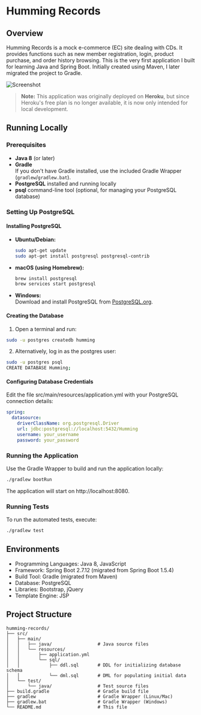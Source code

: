 # Humming Records

## Overview

Humming Records is a mock e-commerce (EC) site dealing with CDs. It provides functions such as new member registration, login, product purchase, and order history browsing. This is the very first application I built for learning Java and Spring Boot. Initially created using Maven, I later migrated the project to Gradle.

![Screenshot](https://user-images.githubusercontent.com/44774033/64426848-a58e4580-d0ea-11e9-937e-c9e92e506ef3.png)

> **Note:** This application was originally deployed on **Heroku**, but since Heroku's free plan is no longer available, it is now only intended for local development.

## Running Locally

### Prerequisites

- **Java 8** (or later)
- **Gradle**  
  If you don't have Gradle installed, use the included Gradle Wrapper (`gradlew`/`gradlew.bat`).
- **PostgreSQL** installed and running locally
- **psql** command-line tool (optional, for managing your PostgreSQL database)

### Setting Up PostgreSQL

#### Installing PostgreSQL

- **Ubuntu/Debian:**
  ```bash
  sudo apt-get update
  sudo apt-get install postgresql postgresql-contrib
  ```

- **macOS (using Homebrew):**
  ```bash
  brew install postgresql
  brew services start postgresql
  ```

- **Windows:**  
  Download and install PostgreSQL from [PostgreSQL.org](https://www.postgresql.org/download/).

#### Creating the Database

1. Open a terminal and run:

  ```bash
  sudo -u postgres createdb humming
  ```

2. Alternatively, log in as the postgres user:

  ```bash
  sudo -u postgres psql
  CREATE DATABASE Humming;
  ```

#### Configuring Database Credentials

Edit the file src/main/resources/application.yml with your PostgreSQL connection details:

```yaml
spring:
  datasource:
    driverClassName: org.postgresql.Driver
    url: jdbc:postgresql://localhost:5432/Humming
    username: your_username
    password: your_password
```

### Running the Application

Use the Gradle Wrapper to build and run the application locally:

```bash
./gradlew bootRun
```

The application will start on http://localhost:8080.

### Running Tests

To run the automated tests, execute:

```bash
./gradlew test
```

## Environments

- Programming Languages: Java 8, JavaScript
- Framework: Spring Boot 2.7.12 (migrated from Spring Boot 1.5.4)
- Build Tool: Gradle (migrated from Maven)
- Database: PostgreSQL
- Libraries: Bootstrap, jQuery
- Template Engine: JSP

## Project Structure

```
humming-records/
├── src/
│   ├── main/
│   │   ├── java/                 # Java source files
│   │   └── resources/
│   │       ├── application.yml
│   │       └── sql/
│   │           ├── ddl.sql       # DDL for initializing database schema
│   │           └── dml.sql       # DML for populating initial data
│   └── test/
│       └── java/                 # Test source files
├── build.gradle                  # Gradle build file
├── gradlew                       # Gradle Wrapper (Linux/Mac)
├── gradlew.bat                   # Gradle Wrapper (Windows)
└── README.md                     # This file
```
 